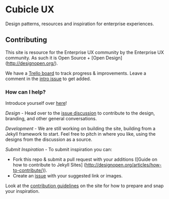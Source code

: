 # Cubicle UX
Design patterns, resources and inspiration for enterprise experiences.

## Contributing
This site is resource for the Enterprise UX community by the Enterprise UX community. As such it is Open Source + [Open Design] (http://designopen.org/). 

We have a [Trello board](https://trello.com/b/QTHWtF9t/cubicle-ux) to track progress & improvements. Leave a comment in the [intro issue](https://github.com/cubicleux/cubicleux.github.io/issues/7) to get added.

### How can I help?
Introduce yourself over [here](https://github.com/cubicleux/cubicleux.github.io/issues/7)!

*Design* - Head over to the [issue discussion](https://github.com/cubicleux/cubicleux.github.io/issues/) to contribute to the design, branding, and other general conversations.

*Development* - We are still working on building the site, building from a Jekyll framework to start. Feel free to pitch in where you like, using the designs from the discussion as a source. 

*Submit Inspiration* - To submit inspiration you can:
- Fork this repo & submit a pull request with your additions ([Guide on how to contribute to Jekyll Sites] (http://designopen.org/articles/how-to-contribute/)).
- Create an [issue](https://github.com/cubicleux/cubicleux.github.io/issues/new) with your suggested link or images.

Look at the [contribution guidelines](http://cubicleux.github.io/contribute.html) on the site for how to prepare and snap your inspiration.
